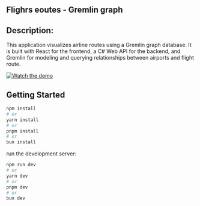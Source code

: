 ## Flighrs eoutes - Gremlin graph

## Description:
This application visualizes airline routes using a Gremlin graph database. It is built with React for the frontend, a C# Web API for the backend, and Gremlin for modeling and querying relationships between airports and flight route.

[![Watch the demo](https://img.youtube.com/vi/Wbrw6EPX1W4/0.jpg)](https://www.youtube.com/watch?v=Wbrw6EPX1W4)




## Getting Started

```bash
npm install
# or
yarn install
# or
pnpm install
# or
bun install
```

run the development server:

```bash
npm run dev
# or
yarn dev
# or
pnpm dev
# or
bun dev
```

